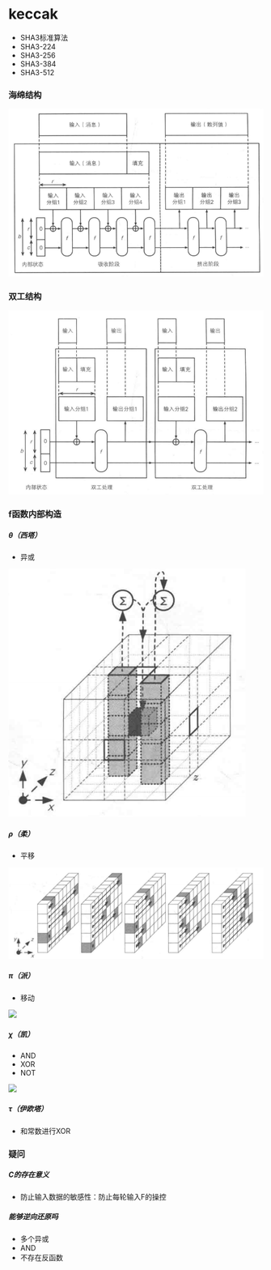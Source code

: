 # keccak

- SHA3标准算法
- SHA3-224
- SHA3-256
- SHA3-384
- SHA3-512

### 海绵结构

![](image/海绵结构.png)

### 双工结构

![](image/双工结构.png)

### f函数内部构造

##### θ（西塔）

- 异或

![](image/西塔.png)

##### ρ（柔）

- 平移

![](image/柔.png)

##### π（派）

- 移动

![](image/派.png)

##### χ（凯）

- AND
- XOR
- NOT

![](image/凯.png)

##### τ（伊欧塔）

- 和常数进行XOR

### 疑问

##### C的存在意义

- 防止输入数据的敏感性：防止每轮输入F的操控

##### 能够逆向还原吗

- 多个异或
- AND
- 不存在反函数